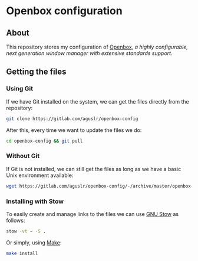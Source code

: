 # Openbox configuration

## About

This repository stores my configuration of [Openbox][openbox], *a highly
configurable, next generation window manager with extensive standards support*.

## Getting the files

### Using Git

If we have Git installed on the system, we can get the files directly from the
repository:

```sh
git clone https://gitlab.com/aguslr/openbox-config
```

After this, every time we want to update the files we do:

```sh
cd openbox-config && git pull
```

### Without Git

If Git is not installed, we can still get the files as long as we have a basic
Unix environment available:

```sh
wget https://gitlab.com/aguslr/openbox-config/-/archive/master/openbox-config-master.tar.gz -O - | tar -xzv --strip-components 1 --exclude={README.md}
```

### Installing with Stow

To easily create and manage links to the files we can use [GNU Stow][stow] as
follows:

```sh
stow -vt ~ -S .
```

Or simply, using [Make][]:

```sh
make install
```


[make]: https://www.gnu.org/software/make/
[openbox]: http://openbox.org/
[stow]: https://www.gnu.org/software/stow/
